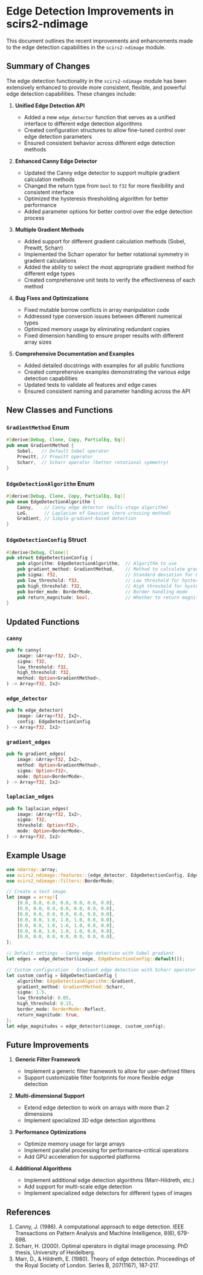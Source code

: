 # Edge Detection Improvements in scirs2-ndimage

This document outlines the recent improvements and enhancements made to the edge detection capabilities in the `scirs2-ndimage` module.

## Summary of Changes

The edge detection functionality in the `scirs2-ndimage` module has been extensively enhanced to provide more consistent, flexible, and powerful edge detection capabilities. These changes include:

1. **Unified Edge Detection API**
   - Added a new `edge_detector` function that serves as a unified interface to different edge detection algorithms
   - Created configuration structures to allow fine-tuned control over edge detection parameters
   - Ensured consistent behavior across different edge detection methods

2. **Enhanced Canny Edge Detector**
   - Updated the Canny edge detector to support multiple gradient calculation methods
   - Changed the return type from `bool` to `f32` for more flexibility and consistent interface
   - Optimized the hysteresis thresholding algorithm for better performance
   - Added parameter options for better control over the edge detection process

3. **Multiple Gradient Methods**
   - Added support for different gradient calculation methods (Sobel, Prewitt, Scharr)
   - Implemented the Scharr operator for better rotational symmetry in gradient calculations
   - Added the ability to select the most appropriate gradient method for different edge types
   - Created comprehensive unit tests to verify the effectiveness of each method

4. **Bug Fixes and Optimizations**
   - Fixed mutable borrow conflicts in array manipulation code
   - Addressed type conversion issues between different numerical types
   - Optimized memory usage by eliminating redundant copies
   - Fixed dimension handling to ensure proper results with different array sizes

5. **Comprehensive Documentation and Examples**
   - Added detailed docstrings with examples for all public functions
   - Created comprehensive examples demonstrating the various edge detection capabilities
   - Updated tests to validate all features and edge cases
   - Ensured consistent naming and parameter handling across the API

## New Classes and Functions

### `GradientMethod` Enum
```rust
#[derive(Debug, Clone, Copy, PartialEq, Eq)]
pub enum GradientMethod {
    Sobel,   // Default Sobel operator
    Prewitt, // Prewitt operator
    Scharr,  // Scharr operator (better rotational symmetry)
}
```

### `EdgeDetectionAlgorithm` Enum
```rust
#[derive(Debug, Clone, Copy, PartialEq, Eq)]
pub enum EdgeDetectionAlgorithm {
    Canny,    // Canny edge detector (multi-stage algorithm)
    LoG,      // Laplacian of Gaussian (zero-crossing method)
    Gradient, // Simple gradient-based detection
}
```

### `EdgeDetectionConfig` Struct
```rust
#[derive(Debug, Clone)]
pub struct EdgeDetectionConfig {
    pub algorithm: EdgeDetectionAlgorithm,  // Algorithm to use
    pub gradient_method: GradientMethod,    // Method to calculate gradients
    pub sigma: f32,                         // Standard deviation for Gaussian blur
    pub low_threshold: f32,                 // Low threshold for hysteresis
    pub high_threshold: f32,                // High threshold for hysteresis
    pub border_mode: BorderMode,            // Border handling mode
    pub return_magnitude: bool,             // Whether to return magnitude or binary edges
}
```

## Updated Functions

### `canny`
```rust
pub fn canny(
    image: &Array<f32, Ix2>,
    sigma: f32,
    low_threshold: f32,
    high_threshold: f32,
    method: Option<GradientMethod>,
) -> Array<f32, Ix2>
```

### `edge_detector`
```rust
pub fn edge_detector(
    image: &Array<f32, Ix2>,
    config: EdgeDetectionConfig
) -> Array<f32, Ix2>
```

### `gradient_edges`
```rust
pub fn gradient_edges(
    image: &Array<f32, Ix2>,
    method: Option<GradientMethod>,
    sigma: Option<f32>,
    mode: Option<BorderMode>,
) -> Array<f32, Ix2>
```

### `laplacian_edges`
```rust
pub fn laplacian_edges(
    image: &Array<f32, Ix2>,
    sigma: f32,
    threshold: Option<f32>,
    mode: Option<BorderMode>,
) -> Array<f32, Ix2>
```

## Example Usage

```rust
use ndarray::array;
use scirs2_ndimage::features::{edge_detector, EdgeDetectionConfig, EdgeDetectionAlgorithm, GradientMethod};
use scirs2_ndimage::filters::BorderMode;

// Create a test image
let image = array![
    [0.0, 0.0, 0.0, 0.0, 0.0, 0.0, 0.0],
    [0.0, 0.0, 0.0, 0.0, 0.0, 0.0, 0.0],
    [0.0, 0.0, 0.0, 0.0, 0.0, 0.0, 0.0],
    [0.0, 0.0, 1.0, 1.0, 1.0, 0.0, 0.0],
    [0.0, 0.0, 1.0, 1.0, 1.0, 0.0, 0.0],
    [0.0, 0.0, 1.0, 1.0, 1.0, 0.0, 0.0],
    [0.0, 0.0, 0.0, 0.0, 0.0, 0.0, 0.0],
];

// Default settings - Canny edge detection with Sobel gradient
let edges = edge_detector(&image, EdgeDetectionConfig::default());

// Custom configuration - Gradient edge detection with Scharr operator
let custom_config = EdgeDetectionConfig {
    algorithm: EdgeDetectionAlgorithm::Gradient,
    gradient_method: GradientMethod::Scharr,
    sigma: 1.5,
    low_threshold: 0.05,
    high_threshold: 0.15,
    border_mode: BorderMode::Reflect,
    return_magnitude: true,
};
let edge_magnitudes = edge_detector(&image, custom_config);
```

## Future Improvements

1. **Generic Filter Framework**
   - Implement a generic filter framework to allow for user-defined filters
   - Support customizable filter footprints for more flexible edge detection

2. **Multi-dimensional Support**
   - Extend edge detection to work on arrays with more than 2 dimensions
   - Implement specialized 3D edge detection algorithms

3. **Performance Optimizations**
   - Optimize memory usage for large arrays
   - Implement parallel processing for performance-critical operations
   - Add GPU acceleration for supported platforms

4. **Additional Algorithms**
   - Implement additional edge detection algorithms (Marr-Hildreth, etc.)
   - Add support for multi-scale edge detection
   - Implement specialized edge detectors for different types of images

## References

1. Canny, J. (1986). A computational approach to edge detection. IEEE Transactions on Pattern Analysis and Machine Intelligence, 8(6), 679-698.
2. Scharr, H. (2000). Optimal operators in digital image processing. PhD thesis, University of Heidelberg.
3. Marr, D., & Hildreth, E. (1980). Theory of edge detection. Proceedings of the Royal Society of London. Series B, 207(1167), 187-217.